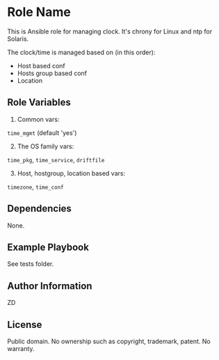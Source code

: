 Role Name
=========
This is Ansible role for managing clock. 
It's chrony for Linux and ntp for Solaris. 

The clock/time is managed based on (in this order):

- Host based conf
- Hosts group based conf
- Location

Role Variables
--------------

1. Common vars:

```time_mgmt``` (default 'yes')

2. The OS family vars:

```time_pkg```,  ```time_service```, ```driftfile```

3. Host, hostgroup, location based vars:

```timezone```, ```time_conf```

Dependencies
------------
None.

Example Playbook
----------------
See tests folder. 

Author Information
------------------
ZD

License
--------

Public domain.
No ownership such as copyright, trademark, patent. No warranty. 
